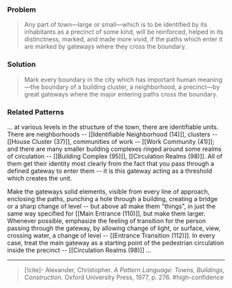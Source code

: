 ### Problem
>Any part of town—large or small—which is to be identified by its inhabitants as a precinct of some kind, will be reinforced, helped in its distinctness, marked, and made more vivid, if the paths which enter it are marked by gateways where they cross the boundary.

### Solution
>Mark every boundary in the city which has important human meaning—the boundary of a building cluster, a neighborhood, a precinct—by great gateways where the major entering paths cross the boundary.

### Related Patterns
... at various levels in the structure of the town, there are identifiable units. There are neighborhoods -- [[Identifiable Neighborhood (14)]], clusters -- [[House Cluster (37)]], communities of work -- [[Work Community (41)]]; and there are many smaller building complexes ringed around some realms of circulation -- [[Building Complex (95)]], [[Circulation Realms (98)]]. All of them get their identity most clearly from the fact that you pass through a defined gateway to enter them -- it is this gateway acting as a threshold which creates the unit.

Make the gateways solid elements, visible from every line of approach, enclosing the paths, punching a hole through a building, creating a bridge or a sharp change of level -- but above all make them "things", in just the same way specified for [[Main Entrance (110)]], but make them larger. Whenever possible, emphasize the feeling of transition for the person passing through the gateway, by allowing change of light, or surface, view, crossing water, a change of level -- [[Entrance Transition (112)]]. In every case, treat the main gateway as a starting point of the pedestrian circulation inside the precinct -- [[Circulation Realms (98)]] ...

---
> [!cite]- Alexander, Christopher. _A Pattern Language: Towns, Buildings, Construction_. Oxford University Press, 1977, p. 276.
> #high-confidence 